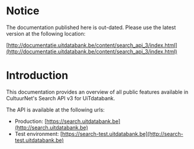 # Notice

The documentation published here is out-dated. Please use the latest version at the following location:

[http://documentatie.uitdatabank.be/content/search_api_3/index.html](http://documentatie.uitdatabank.be/content/search_api_3/index.html)

# Introduction

This documentation provides an overview of all public features available in CultuurNet's Search API v3 for UiTdatabank.

The API is available at the following urls:

* Production: [https://search.uitdatabank.be](http://search.uitdatabank.be)
* Test environment: [https://search-test.uitdatabank.be](http://search-test.uitdatabank.be)




